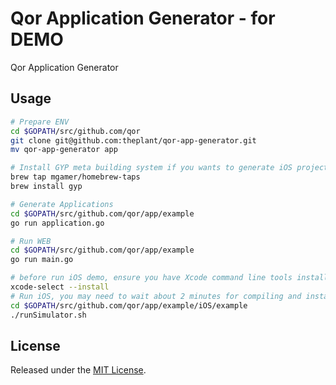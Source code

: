 # Qor Application Generator - for DEMO

Qor Application Generator

## Usage

```sh
# Prepare ENV
cd $GOPATH/src/github.com/qor
git clone git@github.com:theplant/qor-app-generator.git
mv qor-app-generator app

# Install GYP meta building system if you wants to generate iOS projects
brew tap mgamer/homebrew-taps
brew install gyp

# Generate Applications
cd $GOPATH/src/github.com/qor/app/example
go run application.go

# Run WEB
cd $GOPATH/src/github.com/qor/app/example
go run main.go

# before run iOS demo, ensure you have Xcode command line tools installed
xcode-select --install
# Run iOS, you may need to wait about 2 minutes for compiling and installing the app
cd $GOPATH/src/github.com/qor/app/example/iOS/example
./runSimulator.sh
```

## License

Released under the [MIT License](http://opensource.org/licenses/MIT).
